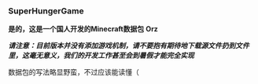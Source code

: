 ### SuperHungerGame
**是的，这是一个国人开发的Minecraft数据包**
**Orz**

***请注意：目前版本并没有添加游戏机制，请不要抱有期待地下载源文件扔到文件里，这毫无意义，我们的开发工作甚至会到暑假才能完全实现***

数据包的写法略显野蛮，不过应该能读懂（
